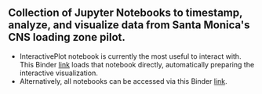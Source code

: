 ## Collection of Jupyter Notebooks to timestamp, analyze, and visualize data from Santa Monica's CNS loading zone pilot.
  * InteractivePlot notebook is currently the most useful to interact with. This Binder [link](https://mybinder.org/v2/gh/ucla-its/curb-analysis-visuals/master?urlpath=%2Fapps%2FInteractivePlot-v3.ipynb) loads that notebook directly, automatically preparing the interactive visualization.
  * Alternatively, all notebooks can be accessed via this Binder [link](https://mybinder.org/v2/gh/ucla-its/curb-analysis-visuals/master). 

